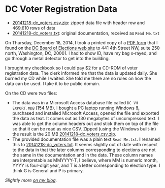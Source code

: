 # DC Voter Registration Data

 * [20141218-dc_voters.csv.zip](20141218-dc_voters.csv.zip): zipped data file with header row and 469,610 rows of data
 * [20141218-dc_voters.txt](20141218-dc_voters.txt): original documentation, received as `Read Me.txt`

On Thursday, December 18, 2014, I took a printed copy of a [PDF form](http://www.dcboee.org/pdf_files/Data_Request_Form.pdf) that I found on the [DC Board of Elections web site](http://www.dcboee.org/) to 441 4th Street NW, suite 250 north, Washington, DC, 20001. I had to show ID, have my bag x-rayed, and go through a metal detector to get into the building.

I brought my checkbook so I could pay $2 for a CD-ROM of voter registration data. The clerk informed me that the data is updated daily. She burned my CD while I waited. She told me there are no rules on how the data can be used. I take it to be public domain.

On the CD were two files:

 * The data was in a Microsoft Access database file called `DC VH EXPORT.MDB` (154 MB). I bought a PC laptop running Windows 8, purchased and installed Microsoft Access, opened the file and exported the data as text. It comes out as 130 megabytes of uncompressed text. I was able to get the column headers out and stick them on top of the file so that it can be read as nice CSV. Zipped (using the Windows built-in) the result is the 20 MB [20141218-dc_voters.csv.zip](20141218-dc_voters.csv.zip).
 * The provided documentation file was a plain text `Read Me.txt`. I renamed this to [20141218-dc_voters.txt](20141218-dc_voters.txt). It seems slightly out of date with respect to the data in that the later columns corresponding to elections are not the same in the documentation and in the data. These column names are interpretable as MMYYYY-T, I believe, where MM is numeric month, YYYY is four-digit year, and T is a letter corresponding to election type. I think G is General and P is primary.

*Slightly more
[on my blog](http://planspace.org/20141220-dc_voter_registration_data/).*
